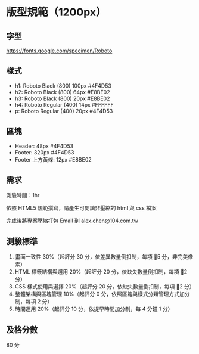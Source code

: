 # 版型規範（1200px）

## 字型

https://fonts.google.com/specimen/Roboto

## 樣式

- h1: Roboto Black (800) 100px #4F4D53
- h2: Roboto Black (800) 64px #E8BE02
- h3: Roboto Black (800) 20px #E8BE02
- h4: Roboto Regular (400) 14px #FFFFFF
- p: Roboto Regular (400) 20px #4F4D53

## 區塊

- Header: 48px #4F4D53
- Footer: 320px #4F4D53
- Footer 上方黃條: 12px #E8BE02

## 需求

測驗時間：1hr

依照 HTML5 規範撰寫，請產生可閱讀非壓縮的 html 與 css 檔案

完成後將專案壓縮打包 Email 到 alex.chen@104.com.tw

## 測驗標準

1. 畫面一致性 30%（起評分 30 分，依差異數量倒扣制，每項 5 分，非完美像素）
2. HTML 標籤結構與選用 20%（起評分 20 分，依缺失數量倒扣制，每項 2 分）
3. CSS 樣式使用與選擇 20%（起評分 20 分，依缺失數量倒扣制，每項 2 分）
4. 整體架構與區塊管理 10%（起評分 0 分，依照區塊與樣式分類管理方式加分制，每項 2 分）
5. 時間運用 20%（起評分 10 分，依提早時間加分制，每 4 分鐘 1 分）

## 及格分數

80 分
